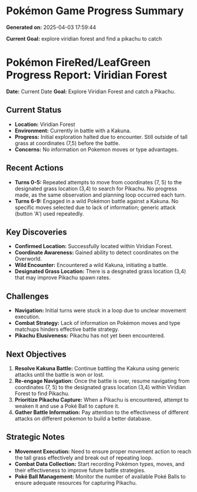 # Pokémon Game Progress Summary

**Generated on:** 2025-04-03 17:59:44

**Current Goal:** explore viridian forest and find a pikachu to catch

# Pokémon FireRed/LeafGreen Progress Report: Viridian Forest

**Date:** Current Date
**Goal:** Explore Viridian Forest and catch a Pikachu.

## Current Status

*   **Location:** Viridian Forest
*   **Environment:** Currently in battle with a Kakuna.
*   **Progress:** Initial exploration halted due to encounter. Still outside of tall grass at coordinates (7,5) before the battle.
*   **Concerns:** No information on Pokemon moves or type advantages.

## Recent Actions

*   **Turns 0-5:** Repeated attempts to move from coordinates (7, 5) to the designated grass location (3,4) to search for Pikachu. No progress made, as the same observation and planning loop occurred each turn.
*   **Turns 6-9:** Engaged in a wild Pokémon battle against a Kakuna. No specific moves selected due to lack of information; generic attack (button 'A') used repeatedly.

## Key Discoveries

*   **Confirmed Location:** Successfully located within Viridian Forest.
*   **Coordinate Awareness:** Gained ability to detect coordinates on the Overworld.
*   **Wild Encounter:** Encountered a wild Kakuna, initiating a battle.
*  **Designated Grass Location:** There is a desgnated grass location (3,4) that may improve Pikachu spawn rates.

## Challenges

*   **Navigation:** Initial turns were stuck in a loop due to unclear movement execution.
*   **Combat Strategy:** Lack of information on Pokémon moves and type matchups hinders effective battle strategy.
*   **Pikachu Elusiveness:** Pikachu has not yet been encountered.

## Next Objectives

1.  **Resolve Kakuna Battle:** Continue battling the Kakuna using generic attacks until the battle is won or lost.
2.  **Re-engage Navigation:** Once the battle is over, resume navigating from coordinates (7, 5) to the designated grass location (3,4) within Viridian Forest to find Pikachu.
3.  **Prioritize Pikachu Capture:** When a Pikachu is encountered, attempt to weaken it and use a Poké Ball to capture it.
4.  **Gather Battle Information:** Pay attention to the effectivness of different attacks on different pokemon to build a better database.

## Strategic Notes

*   **Movement Execution:** Need to ensure proper movement action to reach the tall grass effectively and break out of repeating loop.
*   **Combat Data Collection:** Start recording Pokémon types, moves, and their effectiveness to improve future battle strategies.
*   **Poké Ball Management:** Monitor the number of available Poké Balls to ensure adequate resources for capturing Pikachu.
